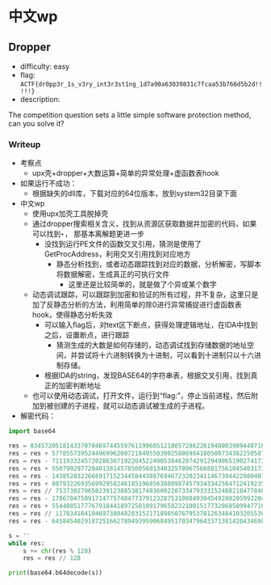 # 中文wp

## Dropper

- difficulty: easy
- flag: `ACTF{dr0pp3r_1s_v3ry_int3r3st1ng_1d7a90a63039831c7fcaa53b766d5b2d!!!!!}`
- description:

The competition question sets a little simple software protection method, can you solve it?

### Writeup

- 考察点
    - upx壳+dropper+大数运算+简单的异常处理+虚函数表hook
- 如果运行不成功：
    - 根据缺失的dll库，下载对应的64位版本，放到system32目录下面
- 中文wp
    - 使用upx加壳工具脱掉壳
    - 通过dropper搜索相关含义，找到从资源区获取数据并加密的代码，如果可以找到‣， 那基本离解题更进一步
        - 没找到运行PE文件的函数交叉引用，猜测是使用了GetProcAddress，利用交叉引用找到对应地方
            - 静态分析找到，或者动态跟踪找到对应的数据，分析解密，写脚本将数据解密，生成真正的可执行文件
                - 这里还是比较简单的，就是做了个异或某个数字
    - 动态调试跟踪，可以跟踪到加密和验证的所有过程，并不复杂，这里只是加了反静态分析的方法，利用简单的除0进行异常捕捉进行虚函数表hook，使得静态分析失效
        - 可以输入flag后，对text区下断点，获得处理逻辑地址，在IDA中找到之后，设置断点，进行跟踪
            - 猜测生成的大数是如何存储的，动态调试找到存储数据的地址空间，并尝试将十六进制转换为十进制，可以看到十进制只以十六进制存储。
        - 根据IDA的string，发现BASE64的字符串表，根据交叉引用，找到真正的加密判断地址
    - 也可以使用动态调试，打开文件，运行到“flag:”，停止当前进程，然后附加到被创建的子进程，就可以动态调试被生成的子进程。
- 解密代码：

```python
import base64

res = 834572051814337070469744559761199605121805728622619480039894407167152612470842477813941120780374570205930952883661000998715107231695919001238818879944773516507366865633886966330912156402063735306303966193481658066437563587241718036562480496368592194719092339868512773222711600878782903109949779245500098606570248830570792028831133949440164219842871034275938433
res = res + 57705573952449699620072104055030025886984180500734382250587152417040141679598894
res = res - 71119332457202863671922045224905384620742912949065190274173724688764272313900465
res = res + 55079029772840138145785005601340325789675668817561045403173659223377346727295749
res = res - 14385283226689171523445844388769467232023411467394422980403729848631619308579599
res = res + 80793226935699295824618519685638809874579343342564712419235587177713165502121664
res = res // 7537302706582391238853817483600228733479333152488218477840149847189049516952787
res = res - 17867047589171477574847737912328753108849304549280205992204587760361310317983607
res = res + 55440851777679184418972581091796582321001517732868509947716453414109025036506793
res = res // 11783410410469738048283152171898507679537812634841032055361622989575562121323526
res = res - 64584540291872516627894939590684951703479643371381420434698676192916126802789388

s = ''
while res:
    s += chr(res % 128)
    res = res // 128

print(base64.b64decode(s))
```